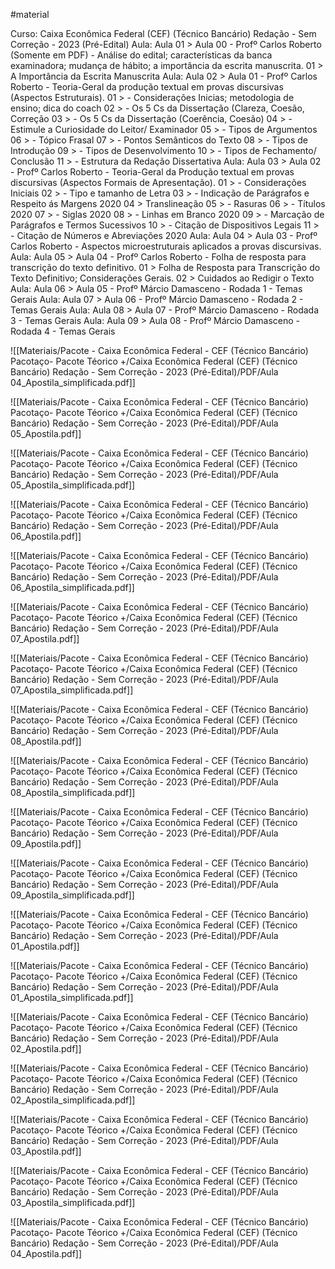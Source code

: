 #material

Curso: Caixa Econômica Federal (CEF) (Técnico Bancário) Redação - Sem Correção - 2023 (Pré-Edital)
   Aula: Aula 01   >   Aula 00 - Profº Carlos Roberto (Somente em PDF) - Análise do edital; características da banca examinadora; mudança de hábito; a importância da escrita manuscrita.
       01   >   A Importância da Escrita Manuscrita
   Aula: Aula 02   >   Aula 01 - Profº Carlos Roberto - Teoria-Geral da produção textual em provas discursivas (Aspectos Estruturais).
       01   >   - Considerações Inicias; metodologia de ensino; dica do coach
       02   >   - Os 5 Cs da Dissertação (Clareza, Coesão, Correção
       03   >   - Os 5 Cs da Dissertação (Coerência, Coesão)
       04   >   - Estimule a Curiosidade do Leitor/ Examinador
       05   >   - Tipos de Argumentos
       06   >   - Tópico Frasal
       07   >   - Pontos Semânticos do Texto
       08   >   - Tipos de Introdução
       09   >   - Tipos de Desenvolvimento
       10   >   - Tipos de Fechamento/ Conclusão
       11   >   - Estrutura da Redação Dissertativa
   Aula: Aula 03   >   Aula 02 - Profº Carlos Roberto - Teoria-Geral da Produção textual em provas discursivas (Aspectos Formais de Apresentação).
       01   >   - Considerações Iniciais
       02   >   - Tipo e tamanho de Letra
       03   >   - Indicação de Parágrafos e Respeito ás Margens 2020
       04   >   Translineação
       05   >   - Rasuras
       06   >   - Títulos 2020
       07   >   - Siglas 2020
       08   >   - Linhas em Branco 2020
       09   >   - Marcação de Parágrafos e Termos Sucessivos
       10   >   - Citação de Dispositivos Legais
       11   >   - Citação de Números e Abreviações 2020
   Aula: Aula 04   >   Aula 03 - Profº Carlos Roberto - Aspectos microestruturais aplicados a provas discursivas.
   Aula: Aula 05   >   Aula 04 - Profº Carlos Roberto - Folha de resposta para transcrição do texto definitivo.
       01   >   Folha de Resposta para Transcrição do Texto Definitivo; Considerações Gerais.
       02   >   Cuidados ao Redigir o Texto
   Aula: Aula 06   >   Aula 05 - Profº Márcio Damasceno - Rodada 1 - Temas Gerais
   Aula: Aula 07   >   Aula 06 - Profº Márcio Damasceno - Rodada 2 - Temas Gerais 
   Aula: Aula 08   >   Aula 07 - Profº Márcio Damasceno - Rodada 3 - Temas Gerais 
   Aula: Aula 09   >   Aula 08 - Profº Márcio Damasceno - Rodada 4 - Temas Gerais 

![[Materiais/Pacote - Caixa Econômica Federal - CEF (Técnico Bancário) Pacotaço- Pacote Téorico +/Caixa Econômica Federal (CEF) (Técnico Bancário) Redação - Sem Correção - 2023 (Pré-Edital)/PDF/Aula 04_Apostila_simplificada.pdf]]

![[Materiais/Pacote - Caixa Econômica Federal - CEF (Técnico Bancário) Pacotaço- Pacote Téorico +/Caixa Econômica Federal (CEF) (Técnico Bancário) Redação - Sem Correção - 2023 (Pré-Edital)/PDF/Aula 05_Apostila.pdf]]

![[Materiais/Pacote - Caixa Econômica Federal - CEF (Técnico Bancário) Pacotaço- Pacote Téorico +/Caixa Econômica Federal (CEF) (Técnico Bancário) Redação - Sem Correção - 2023 (Pré-Edital)/PDF/Aula 05_Apostila_simplificada.pdf]]

![[Materiais/Pacote - Caixa Econômica Federal - CEF (Técnico Bancário) Pacotaço- Pacote Téorico +/Caixa Econômica Federal (CEF) (Técnico Bancário) Redação - Sem Correção - 2023 (Pré-Edital)/PDF/Aula 06_Apostila.pdf]]

![[Materiais/Pacote - Caixa Econômica Federal - CEF (Técnico Bancário) Pacotaço- Pacote Téorico +/Caixa Econômica Federal (CEF) (Técnico Bancário) Redação - Sem Correção - 2023 (Pré-Edital)/PDF/Aula 06_Apostila_simplificada.pdf]]

![[Materiais/Pacote - Caixa Econômica Federal - CEF (Técnico Bancário) Pacotaço- Pacote Téorico +/Caixa Econômica Federal (CEF) (Técnico Bancário) Redação - Sem Correção - 2023 (Pré-Edital)/PDF/Aula 07_Apostila.pdf]]

![[Materiais/Pacote - Caixa Econômica Federal - CEF (Técnico Bancário) Pacotaço- Pacote Téorico +/Caixa Econômica Federal (CEF) (Técnico Bancário) Redação - Sem Correção - 2023 (Pré-Edital)/PDF/Aula 07_Apostila_simplificada.pdf]]

![[Materiais/Pacote - Caixa Econômica Federal - CEF (Técnico Bancário) Pacotaço- Pacote Téorico +/Caixa Econômica Federal (CEF) (Técnico Bancário) Redação - Sem Correção - 2023 (Pré-Edital)/PDF/Aula 08_Apostila.pdf]]

![[Materiais/Pacote - Caixa Econômica Federal - CEF (Técnico Bancário) Pacotaço- Pacote Téorico +/Caixa Econômica Federal (CEF) (Técnico Bancário) Redação - Sem Correção - 2023 (Pré-Edital)/PDF/Aula 08_Apostila_simplificada.pdf]]

![[Materiais/Pacote - Caixa Econômica Federal - CEF (Técnico Bancário) Pacotaço- Pacote Téorico +/Caixa Econômica Federal (CEF) (Técnico Bancário) Redação - Sem Correção - 2023 (Pré-Edital)/PDF/Aula 09_Apostila.pdf]]

![[Materiais/Pacote - Caixa Econômica Federal - CEF (Técnico Bancário) Pacotaço- Pacote Téorico +/Caixa Econômica Federal (CEF) (Técnico Bancário) Redação - Sem Correção - 2023 (Pré-Edital)/PDF/Aula 09_Apostila_simplificada.pdf]]

![[Materiais/Pacote - Caixa Econômica Federal - CEF (Técnico Bancário) Pacotaço- Pacote Téorico +/Caixa Econômica Federal (CEF) (Técnico Bancário) Redação - Sem Correção - 2023 (Pré-Edital)/PDF/Aula 01_Apostila.pdf]]

![[Materiais/Pacote - Caixa Econômica Federal - CEF (Técnico Bancário) Pacotaço- Pacote Téorico +/Caixa Econômica Federal (CEF) (Técnico Bancário) Redação - Sem Correção - 2023 (Pré-Edital)/PDF/Aula 01_Apostila_simplificada.pdf]]

![[Materiais/Pacote - Caixa Econômica Federal - CEF (Técnico Bancário) Pacotaço- Pacote Téorico +/Caixa Econômica Federal (CEF) (Técnico Bancário) Redação - Sem Correção - 2023 (Pré-Edital)/PDF/Aula 02_Apostila.pdf]]

![[Materiais/Pacote - Caixa Econômica Federal - CEF (Técnico Bancário) Pacotaço- Pacote Téorico +/Caixa Econômica Federal (CEF) (Técnico Bancário) Redação - Sem Correção - 2023 (Pré-Edital)/PDF/Aula 02_Apostila_simplificada.pdf]]

![[Materiais/Pacote - Caixa Econômica Federal - CEF (Técnico Bancário) Pacotaço- Pacote Téorico +/Caixa Econômica Federal (CEF) (Técnico Bancário) Redação - Sem Correção - 2023 (Pré-Edital)/PDF/Aula 03_Apostila.pdf]]

![[Materiais/Pacote - Caixa Econômica Federal - CEF (Técnico Bancário) Pacotaço- Pacote Téorico +/Caixa Econômica Federal (CEF) (Técnico Bancário) Redação - Sem Correção - 2023 (Pré-Edital)/PDF/Aula 03_Apostila_simplificada.pdf]]

![[Materiais/Pacote - Caixa Econômica Federal - CEF (Técnico Bancário) Pacotaço- Pacote Téorico +/Caixa Econômica Federal (CEF) (Técnico Bancário) Redação - Sem Correção - 2023 (Pré-Edital)/PDF/Aula 04_Apostila.pdf]]